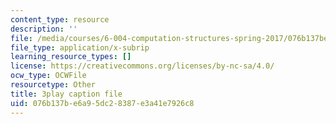 ```yaml
---
content_type: resource
description: ''
file: /media/courses/6-004-computation-structures-spring-2017/076b137be6a95dc28387e3a41e7926c8_QCo-RtfLzyc.vtt
file_type: application/x-subrip
learning_resource_types: []
license: https://creativecommons.org/licenses/by-nc-sa/4.0/
ocw_type: OCWFile
resourcetype: Other
title: 3play caption file
uid: 076b137b-e6a9-5dc2-8387-e3a41e7926c8
---
```

